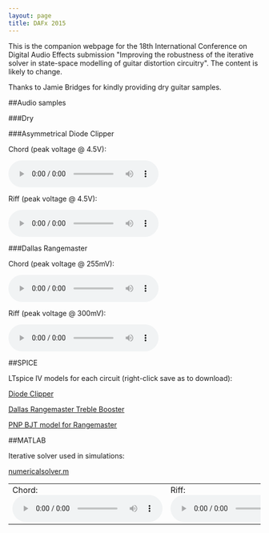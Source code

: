 ```yaml
---
layout: page
title: DAFx 2015
---
```


This is the companion webpage for the 18th International Conference on Digital Audio Effects submission "Improving the robustness of the iterative solver in state-space modelling of guitar distortion circuitry". The content is likely to change.

Thanks to Jamie Bridges for kindly providing dry guitar samples.

##Audio samples

###Dry

<table style="width:100%">
	<tr>
		<td>
			Chord:
			<audio controls>
			  <source src="https://raw.githubusercontent.com/bholmesqub/DAFx15/gh-pages/audio/chord.wav" type="audio/wav">
			Your browser does not support the audio element.
			</audio> 
		</td>
		<td>
			Riff:
			<audio controls>
			  <source src="https://raw.githubusercontent.com/bholmesqub/DAFx15/gh-pages/audio/riff.wav" type="audio/wav">
			Your browser does not support the audio element.
			</audio> 
		</td>
	</tr>

###Asymmetrical Diode Clipper

Chord (peak voltage @ 4.5V):

<audio controls>
  <source src="https://raw.githubusercontent.com/bholmesqub/DAFx15/gh-pages/audio/diode_chord.wav" type="audio/wav">
Your browser does not support the audio element.
</audio> 

Riff (peak voltage @ 4.5V):

<audio controls>
  <source src="https://raw.githubusercontent.com/bholmesqub/DAFx15/gh-pages/audio/diode_riff.wav" type="audio/wav">
Your browser does not support the audio element.
</audio> 

###Dallas Rangemaster

Chord (peak voltage @ 255mV):

<audio controls>
  <source src="https://raw.githubusercontent.com/bholmesqub/DAFx15/gh-pages/audio/rangemaster_chord.wav" type="audio/wav">
Your browser does not support the audio element.
</audio> 

Riff (peak voltage @ 300mV):

<audio controls>
  <source src="https://raw.githubusercontent.com/bholmesqub/DAFx15/gh-pages/audio/rangemaster_riff.wav" type="audio/wav">
Your browser does not support the audio element.
</audio> 

##SPICE

LTspice IV models for each circuit (right-click save as to download):
 
[Diode Clipper](https://raw.githubusercontent.com/bholmesqub/DAFx15/master/spice/asym_diode_clipper.asc)

[Dallas Rangemaster Treble Booster](https://raw.githubusercontent.com/bholmesqub/DAFx15/master/spice/dallas_rangemaster.asc)

[PNP BJT model for Rangemaster](https://raw.githubusercontent.com/bholmesqub/DAFx15/master/spice/ebers_moll.txt)

##MATLAB

Iterative solver used in simulations:

[numericalsolver.m](https://raw.githubusercontent.com/bholmesqub/DAFx15/master/matlab/numericalsolver.m)